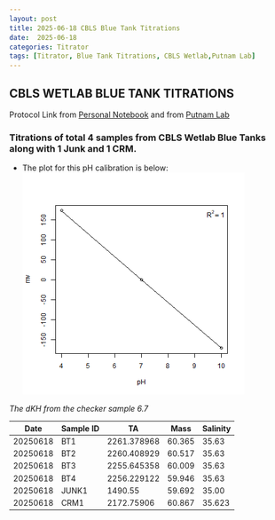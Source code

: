 ```yaml
---
layout: post
title: 2025-06-18 CBLS Blue Tank Titrations
date:  2025-06-18 
categories: Titrator
tags: [Titrator, Blue Tank Titrations, CBLS Wetlab,Putnam Lab]
---
```

## CBLS WETLAB BLUE TANK TITRATIONS

Protocol Link from [Personal Notebook](https://github.com/ppednekar25/Pednekar_Putnam_Lab_Notebook/blob/a25ca69ccb2a655e29c2e72d019f6d1b3b9e4dfb/_posts/Pednekar_Titrator_Protocol.md) and 
from [Putnam Lab](https://github.com/Putnam-Lab/Lab_Management/blob/a2e8ca8af2fe28021882a41421b8f2d9ad22d650/Lab_Resources/Equipment_Protocols/Titrator_Protocols/Titrator_Protocol.md)

### Titrations of total 4 samples from CBLS Wetlab Blue Tanks along with 1 Junk and 1 CRM.

- The plot for this pH calibration is below:
![](https://github.com/ppednekar25/Pednekar_Putnam_Lab_Notebook/blob/1408cb7945a2d149c6482313c18166ed97add727/images/2025-06-18pHmvplot.png)

 *The dKH from the checker sample 6.7*
 
 
 |Date | Sample ID                   | TA | Mass | Salinity |
|-----------|---------------------------|------------|------------|--------------|
| 20250618 | BT1	|  2261.378968    | 60.365 |   35.63 |
| 20250618 | BT2  |  2260.408929   |   60.517  | 35.63  |
| 20250618 | BT3  | 2255.645358  | 60.009      |   35.63      |
| 20250618 | BT4  |   2256.229122     | 59.946  |  35.63     |
| 20250618 | JUNK1 |   1490.55 | 59.692       |   35.00      |
| 20250618 | CRM1 |   2172.75906    | 60.867  |      35.623    |
